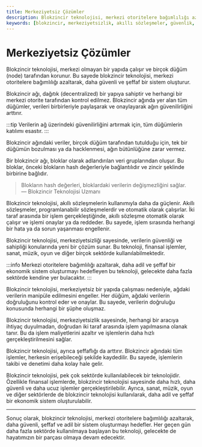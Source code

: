 ```yaml
---
title: Merkeziyetsiz Çözümler
description: Blokzincir teknolojisi, merkezi otoritelere bağımlılığı azaltarak daha güvenli ve şeffaf bir sistem sunar. Bu içerikte, blokzincir yapılandırmasının özellikleri ve kullanım alanları ele alınmaktadır.
keywords: [blokzincir, merkeziyetsizlik, akıllı sözleşmeler, güvenlik, şeffaflık]
---
```


# Merkeziyetsiz Çözümler

Blokzincir teknolojisi, merkezi olmayan bir yapıda çalışır ve birçok düğüm (node) tarafından korunur. Bu sayede blokzincir teknolojisi, merkezi otoritelere bağımlılığı azaltarak, daha güvenli ve şeffaf bir sistem oluşturur.

Blokzincir ağı, dağıtık (decentralized) bir yapıya sahiptir ve herhangi bir merkezi otorite tarafından kontrol edilmez. Blokzincir ağında yer alan tüm düğümler, verileri birbirleriyle paylaşarak ve onaylayarak ağın güvenilirliğini arttırır. 

:::tip
Verilerin ağ üzerindeki güvenilirliğini artırmak için, tüm düğümlerin katılımı esastır.
:::

Blokzincir ağındaki veriler, birçok düğüm tarafından tutulduğu için, tek bir düğümün bozulması ya da hacklenmesi, ağın bütünlüğüne zarar vermez.

Bir blokzincir ağı, bloklar olarak adlandırılan veri gruplarından oluşur. Bu bloklar, önceki blokların hash değerleriyle bağlantılıdır ve zincir şeklinde birbirine bağlıdır. 

> Blokların hash değerleri, bloklardaki verilerin değişmezliğini sağlar.  
> — Blokzincir Teknolojisi Uzmanı

Blokzincir teknolojisi, akıllı sözleşmelerin kullanımıyla daha da güçlenir. Akıllı sözleşmeler, programlanabilir sözleşmelerdir ve otomatik olarak çalışırlar. İki taraf arasında bir işlem gerçekleştiğinde, akıllı sözleşme otomatik olarak çalışır ve işlemi onaylar ya da reddeder. Bu sayede, işlem sırasında herhangi bir hata ya da sorun yaşanması engellenir.

Blokzincir teknolojisi, merkeziyetsizliği sayesinde, verilerin güvenliği ve sahipliği konularında yeni bir çözüm sunar. Bu teknoloji, finansal işlemler, sanat, müzik, oyun ve diğer birçok sektörde kullanılabilmektedir. 

:::info
Merkezi otoritelere bağımlılığı azaltarak, daha adil ve şeffaf bir ekonomik sistem oluşturmayı hedefleyen bu teknoloji, gelecekte daha fazla sektörde kendine yer bulacaktır.
:::

Blokzincir teknolojisi, merkeziyetsiz bir yapıda çalışması nedeniyle, ağdaki verilerin manipüle edilmesini engeller. Her düğüm, ağdaki verilerin doğruluğunu kontrol eder ve onaylar. Bu sayede, verilerin doğruluğu konusunda herhangi bir şüphe oluşmaz.

Blokzincir teknolojisi, merkeziyetsizlik sayesinde, herhangi bir aracıya ihtiyaç duyulmadan, doğrudan iki taraf arasında işlem yapılmasına olanak tanır. Bu da işlem maliyetlerini azaltır ve işlemlerin daha hızlı gerçekleştirilmesini sağlar.

Blokzincir teknolojisi, ayrıca şeffaflığı da arttırır. Blokzincir ağındaki tüm işlemler, herkesin erişebileceği şekilde kaydedilir. Bu sayede, işlemlerin takibi ve denetimi daha kolay hale gelir.

Blokzincir teknolojisi, pek çok sektörde kullanılabilecek bir teknolojidir. Özellikle finansal işlemlerde, blokzincir teknolojisi sayesinde daha hızlı, daha güvenli ve daha ucuz işlemler gerçekleştirilebilir. Ayrıca, sanat, müzik, oyun ve diğer sektörlerde de blokzincir teknolojisi kullanılarak, daha adil ve şeffaf bir ekonomik sistem oluşturulabilir.

---

Sonuç olarak, blokzincir teknolojisi, merkezi otoritelere bağımlılığı azaltarak, daha güvenli, şeffaf ve adil bir sistem oluşturmayı hedefler. Her geçen gün daha fazla sektörde kullanılmaya başlayan bu teknoloji, gelecekte de hayatımızın bir parçası olmaya devam edecektir.
